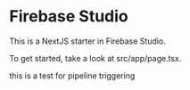 # Firebase Studio

This is a NextJS starter in Firebase Studio.

To get started, take a look at src/app/page.tsx.

this is a test for pipeline triggering
